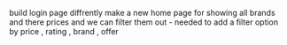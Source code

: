 build login page diffrently 
make a new home page for showing all brands and there prices and we can filter them out - needed to add a filter option by price , rating , brand , offer
